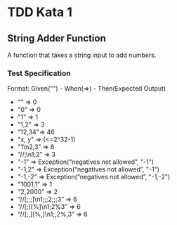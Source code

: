 # TDD Kata 1
## String Adder Function
A function that takes a string input to add numbers.
### Test Specification
Format: Given("") - When(=>) - Then(Expected Output)
- "" => 0
- "0" => 0
-  "1" => 1
-  "1,2" => 3
-  "12,34"=> 46
-  "x, y" => (<=2^32-1)
-  "1\n2,3" => 6
-  “//;\n1;2” => 3
-  "-1" => Exception(“negatives not allowed”, "-1")
-  "-1,2" => Exception(“negatives not allowed”, "-1")
-  "-1,-2" => Exception(“negatives not allowed”, "-1,-2")
-  "1001,1" => 1
-  "2,2000" => 2
-  “//[;;;]\n1;;;2;;;3” => 6
-  “//[;][%]\n1;2%3” => 6
-  “//[;,][%,]\n1;,2%,3” => 6
